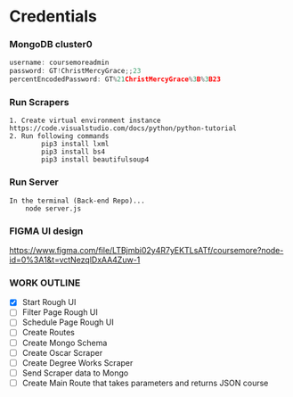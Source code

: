 # Credentials

### MongoDB cluster0
```javascript 
username: coursemoreadmin
password: GT!ChristMercyGrace;;23
percentEncodedPassword: GT%21ChristMercyGrace%3B%3B23
```
### Run Scrapers
    1. Create virtual environment instance https://code.visualstudio.com/docs/python/python-tutorial
    2. Run following commands
            pip3 install lxml
            pip3 install bs4
            pip3 install beautifulsoup4
            
### Run Server
    In the terminal (Back-end Repo)...
        node server.js
### FIGMA UI design
https://www.figma.com/file/LTBjmbi02y4R7yEKTLsATf/coursemore?node-id=0%3A1&t=vctNezqlDxAA4Zuw-1

### WORK OUTLINE

- [x] Start Rough UI
- [ ] Filter Page Rough UI
- [ ] Schedule Page Rough UI
- [ ] Create Routes
- [ ] Create Mongo Schema
- [ ] Create Oscar Scraper
- [ ] Create Degree Works Scraper
- [ ] Send Scraper data to Mongo
- [ ] Create Main Route that takes parameters and returns JSON course
